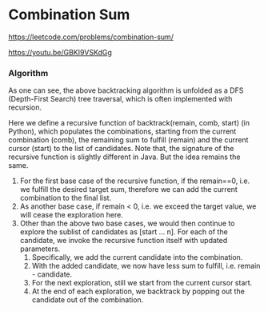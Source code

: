 # Combination Sum

https://leetcode.com/problems/combination-sum/

https://youtu.be/GBKI9VSKdGg

### Algorithm

As one can see, the above backtracking algorithm is unfolded as a DFS (Depth-First Search) tree traversal, which is often implemented with recursion.

Here we define a recursive function of backtrack(remain, comb, start) (in Python), which populates the combinations, starting from the current combination (comb), the remaining sum to fulfill (remain) and the current cursor (start) to the list of candidates. Note that, the signature of the recursive function is slightly different in Java. But the idea remains the same.

1. For the first base case of the recursive function, if the remain==0, i.e. we fulfill the desired target sum, therefore we can add the current combination to the final list.
2. As another base case, if remain < 0, i.e. we exceed the target value, we will cease the exploration here.
3. Other than the above two base cases, we would then continue to explore the sublist of candidates as [start ... n]. For each of the candidate, we invoke the recursive function itself with updated parameters.
   1. Specifically, we add the current candidate into the combination.
   2. With the added candidate, we now have less sum to fulfill, i.e. remain - candidate.
   3. For the next exploration, still we start from the current cursor start.
   4. At the end of each exploration, we backtrack by popping out the candidate out of the combination.